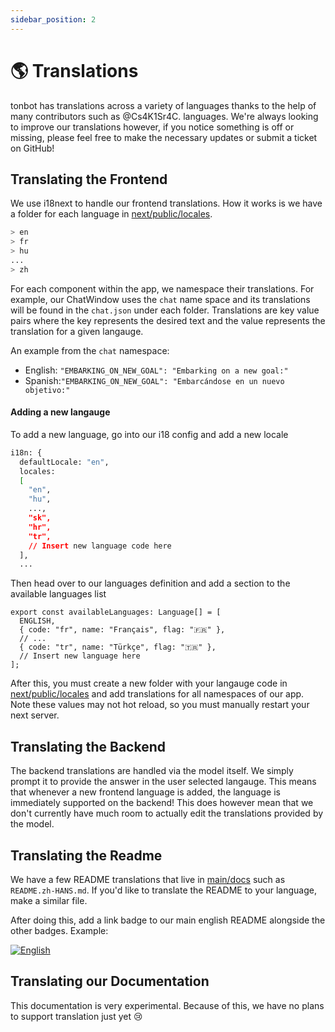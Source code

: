 ```yaml
---
sidebar_position: 2
---
```


# 🌎 Translations

tonbot has translations across a variety of languages thanks to the help of many contributors such as @Cs4K1Sr4C.
languages. We're always looking to improve our translations however, if you notice something is off or missing, please
feel free to make the necessary updates or submit a ticket on GitHub!

## Translating the Frontend

We use i18next to handle our frontend translations. How it works is we have a folder for each language
in [next/public/locales](https://github.com/reworkd/tonbot/tree/main/next/public/locales).

```bash title="next/public/locales"
> en
> fr
> hu
...
> zh
```

For each component within the app, we namespace their translations. For example, our ChatWindow uses the `chat` name
space and its translations will be found in the `chat.json` under each folder. Translations are key value pairs where
the key represents the
desired text and the value represents the translation for a given langauge.

An example from the `chat` namespace:

- English:  `"EMBARKING_ON_NEW_GOAL": "Embarking on a new goal:"`
- Spanish:`"EMBARKING_ON_NEW_GOAL": "Embarcándose en un nuevo objetivo:"`

#### Adding a new langauge

To add a new language, go into our i18 config and add a new locale

```bash title="next/next-i18next.config.js"
i18n: {
  defaultLocale: "en",
  locales:
  [
    "en",
    "hu",
    ...,
    "sk",
    "hr",
    "tr",
    // Insert new language code here
  ],
  ...
```

Then head over to our languages definition and add a section to the available languages list

```tsx title="next/src/utils/languages.ts"
export const availableLanguages: Language[] = [
  ENGLISH,
  { code: "fr", name: "Français", flag: "🇫🇷" },
  // ...
  { code: "tr", name: "Türkçe", flag: "🇹🇷" },
  // Insert new language here
];
```

After this, you must create a new folder with your langauge code
in [next/public/locales](https://github.com/reworkd/tonbot/tree/main/next/public/locales) and add translations for all
namespaces of our app. Note these values may not hot reload, so you must manually restart your next server.

## Translating the Backend

The backend translations are handled via the model itself.
We simply prompt it to provide the answer in the user selected langauge.
This means that whenever a new frontend language is added, the language is immediately supported on the backend!
This does however mean that we don't currently have much room to actually edit the translations provided by the model.

## Translating the Readme

We have a few README translations that live in [main/docs](https://github.com/reworkd/tonbot/tree/main/docs) such
as `README.zh-HANS.md`. If you'd like to translate the README to your language, make a similar file.

After doing this, add a link badge to our main english README alongside the other badges. Example:

<a href="https://github.com/reworkd/tonbot/blob/master/README.md"><img src="https://img.shields.io/badge/lang-English-blue.svg" alt="English"/></a>

## Translating our Documentation

This documentation is very experimental. Because of this, we have no plans to support translation just yet 😢

